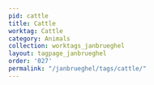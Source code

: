 ```yaml
---
pid: cattle
title: Cattle
worktag: Cattle
category: Animals
collection: worktags_janbrueghel
layout: tagpage_janbrueghel
order: '027'
permalink: "/janbrueghel/tags/cattle/"
---
```

